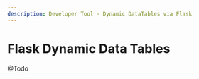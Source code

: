 ```yaml
---
description: Developer Tool - Dynamic DataTables via Flask
---
```


# Flask Dynamic Data Tables

@Todo
